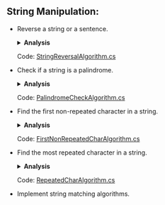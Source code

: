 ## String Manipulation:

- Reverse a string or a sentence.
  <details><summary><b>Analysis</b></summary>
    
    1. <h2>Problem Statement</h2>
    
        - The goal is to reverse the characters in a string or the words in a sentence.
          
    2. <h2>Input</h2>
    
        - A string or sentence.
          
    2. <h2>Output</h2>
    
        - The reversed string or sentence.
          
    4. <h2>Algorithm</h2>
    
        1. Reverse String:
             - Start from both ends of the string.
             - Swap the characters at the two ends and move towards the center until the entire string is reversed.
      
                ```
                Lets break it down:

                string = "Hello"

                First Iteration:
                ('H','e','l','l','o') → ('o','e','l','l','H')

                Second Iteration:
                ('o','e','l','l','H') → ('o','l','l','e','H')

                final string = 'olleH'
                ```
                
        2. Reverse Sentence (Words):
             - Split the sentence into individual words.
             - Reverse the order of the words.
             - Join the reversed words to form the reversed sentence.
      
                ```
                Lets break it down:

                string = "This is a sentence."

                // Convert to Char array:
                ['T', 'h', 'i', 's', ' ', 'i', 's', ' ', 'a', ' ', 's', 'e', 'n', 't', 'e', 'n', 'c', 'e', '.']

                // Reverse the Entire Sentence:
                ['.', 'e', 'c', 'n', 'e', 't', 'n', 'e', 's', ' ', 'a', ' ', 's', 'i', ' ', 's', 'i', 'h', 'T']

                // Words are split using ' ' and then reversed
                ['s', 'e', 'n', 't', 'e', 'n', 'c', 'e', '.', ' ', 'a', ' ', 'i', 's', ' ', 'T', 'h', 'i', 's']

                final string = 'sentence. sample a is This'
                ```
    
    5. <h2>Time Complexity</h2>

          - For reversing a string, the time complexity is $O(N)$, where $N$ is the length of the string. This is because each character is visited once during the reversal process.
          - For reversing a sentence (words), the time complexity is also $O(N)$, where $N$ is the total number of characters in the sentence.

    6. <h2>Space Complexity</h2>

        - The space complexity for both cases is $O(1)$ since the reversal is performed in-place, and no additional space is required proportional to the size of the input.

    7. <h2>Optimizations</h2>

        - For reversing a sentence, the process can be optimized by reversing the entire string first and then reversing the individual words. This reduces the number of character swaps needed.
    
    </details>

    Code: [StringReversalAlgorithm.cs](https://github.com/rohan-bhautoo/Algorithms/blob/main/String%20Manipulation/StringReversalAlgorithm.cs)
  
- Check if a string is a palindrome.
  <details><summary><b>Analysis</b></summary>
    
    1. <h2>Problem Statement</h2>
    
        - The goal is to determine whether a given string is a palindrome. A palindrome is a string that reads the same forward as backward.
          
    2. <h2>Input</h2>
    
        - A string.
          
    2. <h2>Output</h2>
    
        - Returns true if the string is a palindrome. Otherwise, it will return false.
          
    4. <h2>Algorithm</h2>
    
        1. Iterate through the characters of the string from both ends simultaneously.
        2. Compare the characters at corresponding positions.
        3. If all pairs of corresponding characters match, the string is a palindrome.
      
                ```
                Lets break it down:

                string input = "A man, a plan, a canal, Panama!";

                // String converted to lowercase
                input = "a man, a plan, a canal, panama!";

                // Non-alphanumeric characters are skipped
                input = "amanaplanacanalpanama";

                // Two pointers are used, one at the beginning and one at the end of the processed string:
                'start' initially points to the first character ('a').
                'end' initially points to the last character ('a').

                //Iteration:
                Characters at the corresponding positions are compared:
                'a' (start) == 'a' (end) → Move pointers.
                'm' (start) == 'm' (end) → Move pointers.
                'a' (start) == 'a' (end) → Move pointers.

                // The algorithm continues comparing characters until the pointers meet in the middle.
                ```
    
    5. <h2>Time Complexity</h2>

          - The time complexity is $O(N)$, where $N$ is the length of the string. This is because we need to iterate through half of the string to check for palindrome property.

    6. <h2>Space Complexity</h2>

        - The space complexity is $O(1)$ since no additional space is used that scales with the size of the input.

    7. <h2>Optimizations</h2>

        - The algorithm can be optimized by ignoring non-alphanumeric characters and treating uppercase and lowercase letters as equal.
    
    </details>

    Code: [PalindromeCheckAlgorithm.cs](https://github.com/rohan-bhautoo/Algorithms/blob/main/String%20Manipulation/PalindromeCheckAlgorithm.cs)
  
- Find the first non-repeated character in a string.
  <details><summary><b>Analysis</b></summary>
    
    1. <h2>Problem Statement</h2>
    
        - The goal is to find the first non-repeated character in a given string.
          
    2. <h2>Input</h2>
    
        - A string.
          
    2. <h2>Output</h2>
    
        - The first non-repeated character in the string. Returns null if there's no non-repeated character.
          
    4. <h2>Algorithm</h2>
    
        1. Iterate through the string and count the occurrences of each character using a Dictionary.
        2. Find the first character with a count of 1.
      
    5. <h2>Time Complexity</h2>

          - The time complexity is $O(N)$, where $N$ is the length of the string. This is because we iterate through the string once to count the occurrences and then iterate again to find the first non-repeated character.
            
    6. <h2>Space Complexity</h2>

        - The space complexity is $O(k)$, where $k$ is the number of unique characters in the string. The algorithm uses a Dictionary to store the counts of each character.
    
    </details>

    Code: [FirstNonRepeatedCharAlgorithm.cs](https://github.com/rohan-bhautoo/Algorithms/blob/main/String%20Manipulation/FirstNonRepeatedCharAlgorithm.cs)
  
- Find the most repeated character in a string.
  <details><summary><b>Analysis</b></summary>
    
    1. <h2>Problem Statement</h2>
    
        - The goal is to find the character that appears most frequently in a given string.
          
    2. <h2>Input</h2>
    
        - A string.
          
    2. <h2>Output</h2>
    
        - The character that appears most frequently.
          
    4. <h2>Algorithm</h2>
    
        1. Iterate through the string and count the occurrences of each character using an array of counts.
        2. Find the character with the highest count.
      
    5. <h2>Time Complexity</h2>

          - The time complexity is $O(N)$, where $N$ is the length of the input string. This is because the string is iterated once to count the occurrences.
            
    6. <h2>Space Complexity</h2>

        - The space complexity is $O(1)$ since the size of the array (256 elements) is constant and independent of the input size.
    
    </details>

    Code: [RepeatedCharAlgorithm.cs](https://github.com/rohan-bhautoo/Algorithms/blob/main/String%20Manipulation/RepeatedCharAlgorithm.cs)
  
- Implement string matching algorithms.
